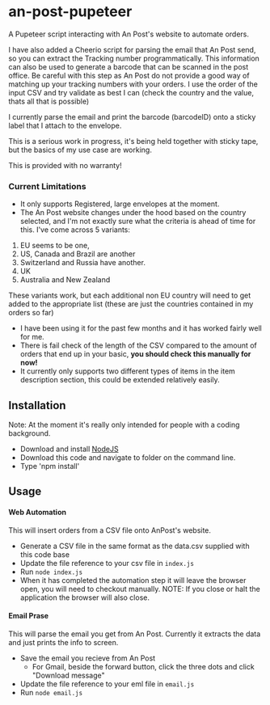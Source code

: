 # an-post-pupeteer

A Pupeteer script interacting with An Post's website to automate orders.

I have also added a Cheerio script for parsing the email that An Post send, so you can extract the Tracking number programmatically. This information can also be used to generate a barcode that can be scanned in the post office. Be careful with this step as An Post do not provide a good way of matching up your tracking numbers with your orders. I use the order of the input CSV and try validate as best I can (check the country and the value, thats all that is possible)

I currently parse the email and print the barcode (barcodeID) onto a sticky label that I attach to the envelope.

This is a serious work in progress, it's being held together with sticky tape, but the basics of my use case are working.

This is provided with no warranty!

### Current Limitations

- It only supports Registered, large envelopes at the moment.
- The An Post website changes under the hood based on the country selected, and I'm not exactly sure what the criteria is ahead of time for this. I've come across 5 variants:

1. EU seems to be one,
2. US, Canada and Brazil are another
3. Switzerland and Russia have another.
4. UK
5. Australia and New Zealand

These variants work, but each additional non EU country will need to get added to the appropriate list (these are just the countries contained in my orders so far)

- I have been using it for the past few months and it has worked fairly well for me.
- There is fail check of the length of the CSV compared to the amount of orders that end up in your basic, **you should check this manually for now!**
- It currently only supports two different types of items in the item description section, this could be extended relatively easily.

## Installation

Note: At the moment it's really only intended for people with a coding background.

- Download and install [NodeJS](https://nodejs.org/en/download/)
- Download this code and navigate to folder on the command line.
- Type 'npm install'

## Usage

#### Web Automation

This will insert orders from a CSV file onto AnPost's website.

- Generate a CSV file in the same format as the data.csv supplied with this code base
- Update the file reference to your csv file in `index.js`
- Run `node index.js`
- When it has completed the automation step it will leave the browser open, you will need to checkout manually. NOTE: If you close or halt the application the browser will also close.

#### Email Prase

This will parse the email you get from An Post. Currently it extracts the data and just prints the info to screen.

- Save the email you recieve from An Post
  - For Gmail, beside the forward button, click the three dots and click "Download message"
- Update the file reference to your eml file in `email.js`
- Run `node email.js`
